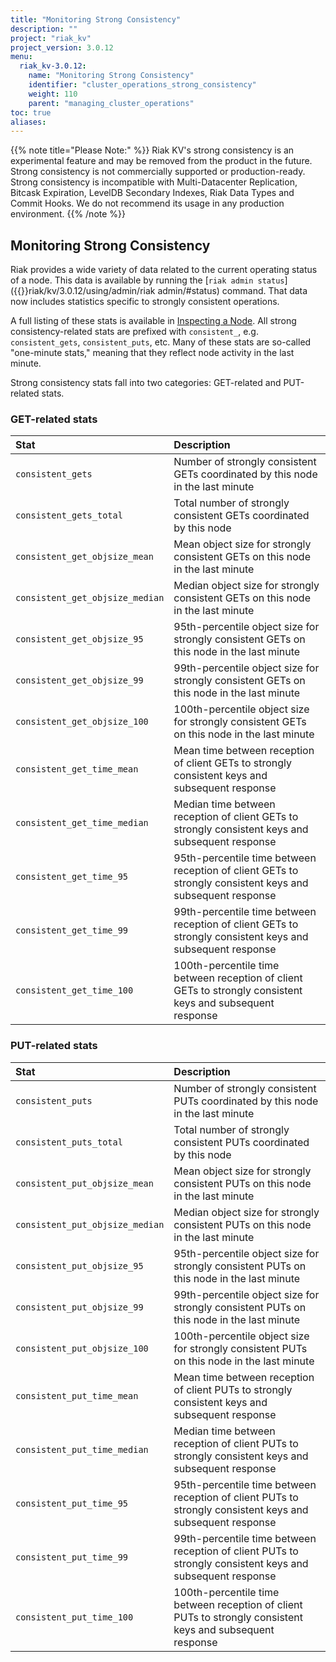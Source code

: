 ```yaml
---
title: "Monitoring Strong Consistency"
description: ""
project: "riak_kv"
project_version: 3.0.12
menu:
  riak_kv-3.0.12:
    name: "Monitoring Strong Consistency"
    identifier: "cluster_operations_strong_consistency"
    weight: 110
    parent: "managing_cluster_operations"
toc: true
aliases:
---
```


{{% note title="Please Note:" %}}
Riak KV's strong consistency is an experimental feature and may be removed
from the product in the future. Strong consistency is not commercially
supported or production-ready. Strong consistency is incompatible with
Multi-Datacenter Replication, Bitcask Expiration, LevelDB
Secondary Indexes, Riak Data Types and Commit Hooks. We do not recommend its
usage in any production environment.
{{% /note %}}

## Monitoring Strong Consistency

Riak provides a wide variety of data related to the current operating
status of a node. This data is available by running the [`riak admin status`]({{<baseurl>}}riak/kv/3.0.12/using/admin/riak admin/#status) command. That data now
includes statistics specific to strongly consistent operations.

A full listing of these stats is available in [Inspecting a Node]({{<baseurl>}}riak/kv/3.0.12/using/cluster-operations/inspecting-node).
All strong consistency-related stats are prefixed with `consistent_`,
e.g. `consistent_gets`, `consistent_puts`, etc. Many of these stats are
so-called "one-minute stats," meaning that they reflect node activity in
the last minute.

Strong consistency stats fall into two categories: GET-related and
PUT-related stats.

### GET-related stats

Stat | Description
:----|:-----------
`consistent_gets` | Number of strongly consistent GETs coordinated by this node in the last minute
`consistent_gets_total` | Total number of strongly consistent GETs coordinated by this node
`consistent_get_objsize_mean` | Mean object size for strongly consistent GETs on this node in the last minute
`consistent_get_objsize_median` | Median object size for strongly consistent GETs on this node in the last minute
`consistent_get_objsize_95` | 95th-percentile object size for strongly consistent GETs on this node in the last minute
`consistent_get_objsize_99` | 99th-percentile object size for strongly consistent GETs on this node in the last minute
`consistent_get_objsize_100` | 100th-percentile object size for strongly consistent GETs on this node in the last minute
`consistent_get_time_mean` | Mean time between reception of client GETs to strongly consistent keys and subsequent response
`consistent_get_time_median` | Median time between reception of client GETs to strongly consistent keys and subsequent response
`consistent_get_time_95` | 95th-percentile time between reception of client GETs to strongly consistent keys and subsequent response
`consistent_get_time_99` | 99th-percentile time between reception of client GETs to strongly consistent keys and subsequent response
`consistent_get_time_100` | 100th-percentile time between reception of client GETs to strongly consistent keys and subsequent response

### PUT-related stats

Stat | Description
:----|:-----------
`consistent_puts` | Number of strongly consistent PUTs coordinated by this node in the last minute
`consistent_puts_total` | Total number of strongly consistent PUTs coordinated by this node
`consistent_put_objsize_mean` | Mean object size for strongly consistent PUTs on this node in the last minute
`consistent_put_objsize_median` | Median object size for strongly consistent PUTs on this node in the last minute
`consistent_put_objsize_95` | 95th-percentile object size for strongly consistent PUTs on this node in the last minute
`consistent_put_objsize_99` | 99th-percentile object size for strongly consistent PUTs on this node in the last minute
`consistent_put_objsize_100` | 100th-percentile object size for strongly consistent PUTs on this node in the last minute
`consistent_put_time_mean` | Mean time between reception of client PUTs to strongly consistent keys and subsequent response
`consistent_put_time_median` | Median time between reception of client PUTs to strongly consistent keys and subsequent response
`consistent_put_time_95` | 95th-percentile time between reception of client PUTs to strongly consistent keys and subsequent response
`consistent_put_time_99` | 99th-percentile time between reception of client PUTs to strongly consistent keys and subsequent response
`consistent_put_time_100` | 100th-percentile time between reception of client PUTs to strongly consistent keys and subsequent response




